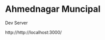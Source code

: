 # Ahmednagar Muncipal

Dev Server
<!-- http://192.168.29.245:9090 -->
http://http://localhost:3000/
